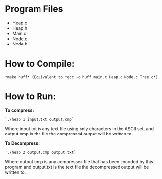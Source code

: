 

# Program Files
- Heap.c
- Heap.h
- Main.c
- Node.c
- Node.h
	
# How to Compile:

    *make huff* (Equivalent to *gcc -o huff main.c Heap.c Node.c Tree.c*)
  
# How to Run:

**To compress:**

	`./heap 1 input.txt output.cmp` 
	
Where input.txt is any text file using only characters in the ASCII set, and output.cmp is the file the compressed output will be written to.
    
**To Decompress:**

	'./heap 2 output.cmp output.txt` 

Where output.cmp is any compressed file that has been encoded by this program and output.txt is the text file the decompressed output will be written to.
